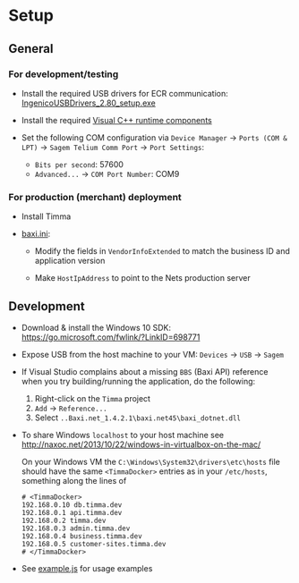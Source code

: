 # Setup

## General

### For development/testing

* Install the required USB drivers for ECR communication: [IngenicoUSBDrivers_2.80_setup.exe](./IngenicoUSBDrivers_2.80/)

* Install the required [Visual C++ runtime components](https://www.microsoft.com/en-us/download/details.aspx?id=40784)

* Set the following COM configuration via `Device Manager` -> `Ports (COM & LPT)` -> `Sagem Telium Comm Port` -> `Port Settings`:

  * `Bits per second`: 57600
  * `Advanced...` -> `COM Port Number`: COM9

### For production (merchant) deployment

  * Install Timma

  * [baxi.ini](app/baxi.ini):

    * Modify the fields in `VendorInfoExtended` to match the business ID and application version

    * Make `HostIpAddress` to point to the Nets production server

## Development

* Download & install the Windows 10 SDK: https://go.microsoft.com/fwlink/?LinkID=698771

* Expose USB from the host machine to your VM: `Devices` -> `USB` -> `Sagem`

* If Visual Studio complains about a missing `BBS` (Baxi API) reference when you try building/running the application, do the following:

  1. Right-click on the `Timma` project
  2. `Add` -> `Reference...`
  3. Select `..Baxi.net_1.4.2.1\baxi.net45\baxi_dotnet.dll`

* To share Windows `localhost` to your host machine see http://naxoc.net/2013/10/22/windows-in-virtualbox-on-the-mac/

  On your Windows VM the `C:\Windows\System32\drivers\etc\hosts` file should have the same `<TimmaDocker>` entries as in your `/etc/hosts`, something along the lines of

    ```
    # <TimmaDocker>
    192.168.0.10 db.timma.dev
    192.168.0.1 api.timma.dev
    192.168.0.2 timma.dev
    192.168.0.3 admin.timma.dev
    192.168.0.4 business.timma.dev
    192.168.0.5 customer-sites.timma.dev
    # </TimmaDocker>
    ```
* See [example.js](./example.js) for usage examples
